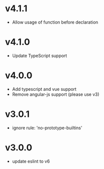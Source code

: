 # v4.1.1
- Allow usage of function before declaration


# v4.1.0
- Update TypeScript support


# v4.0.0

- Add typescript and vue support
- Remove angular-js support (please use v3)


# v3.0.1

- ignore rule: 'no-prototype-builtins'


# v3.0.0

- update eslint to v6
